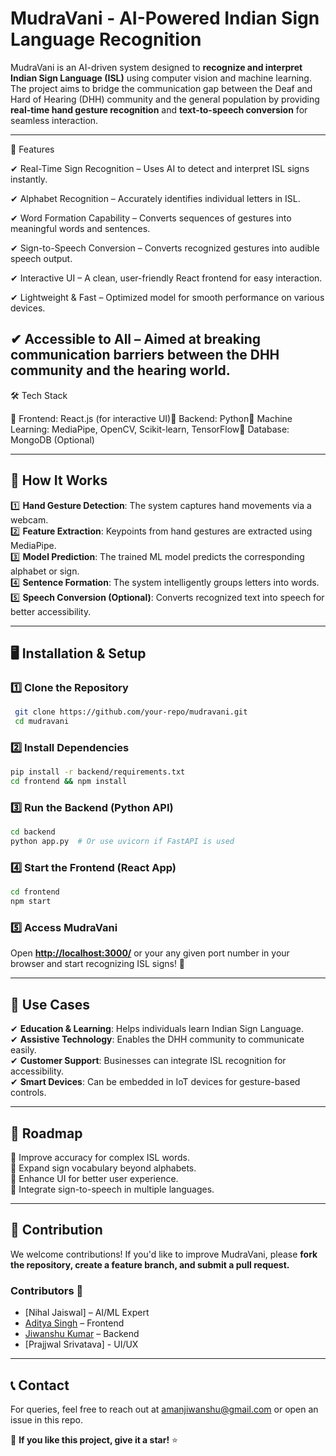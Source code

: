 # MudraVani - AI-Powered Indian Sign Language Recognition

MudraVani is an AI-driven system designed to **recognize and interpret Indian Sign Language (ISL)** using computer vision and machine learning. The project aims to bridge the communication gap between the Deaf and Hard of Hearing (DHH) community and the general population by providing **real-time hand gesture recognition** and **text-to-speech conversion** for seamless interaction.

---

🚀 Features

✔ Real-Time Sign Recognition – Uses AI to detect and interpret ISL signs instantly.

✔ Alphabet Recognition – Accurately identifies individual letters in ISL.

✔ Word Formation Capability – Converts sequences of gestures into meaningful words and sentences.

✔ Sign-to-Speech Conversion – Converts recognized gestures into audible speech output.

✔ Interactive UI – A clean, user-friendly React frontend for easy interaction.

✔ Lightweight & Fast – Optimized model for smooth performance on various devices.

✔ Accessible to All – Aimed at breaking communication barriers between the DHH community and the hearing world.
---

🛠 Tech Stack

🔹 Frontend: React.js (for interactive UI)🔹 Backend: Python🔹 Machine Learning: MediaPipe, OpenCV, Scikit-learn, TensorFlow🔹 Database: MongoDB (Optional)

---

## 🎯 How It Works

1️⃣ **Hand Gesture Detection**: The system captures hand movements via a webcam.\
2️⃣ **Feature Extraction**: Keypoints from hand gestures are extracted using MediaPipe.\
3️⃣ **Model Prediction**: The trained ML model predicts the corresponding alphabet or sign.\
4️⃣ **Sentence Formation**: The system intelligently groups letters into words.\
5️⃣ **Speech Conversion (Optional)**: Converts recognized text into speech for better accessibility.

---

## 🖥️ Installation & Setup

### 1️⃣ Clone the Repository

```bash
 git clone https://github.com/your-repo/mudravani.git
 cd mudravani
```

### 2️⃣ Install Dependencies

```bash
pip install -r backend/requirements.txt
cd frontend && npm install
```

### 3️⃣ Run the Backend (Python API)

```bash
cd backend
python app.py  # Or use uvicorn if FastAPI is used
```

### 4️⃣ Start the Frontend (React App)

```bash
cd frontend
npm start
```

### 5️⃣ Access MudraVani

Open [**http://localhost:3000/**](http://localhost:3000/) or your any given port number in your browser and start recognizing ISL signs! 🎉

---

## 🎯 Use Cases

✔ **Education & Learning**: Helps individuals learn Indian Sign Language.\
✔ **Assistive Technology**: Enables the DHH community to communicate easily.\
✔ **Customer Support**: Businesses can integrate ISL recognition for accessibility.\
✔ **Smart Devices**: Can be embedded in IoT devices for gesture-based controls.

---

## 📜 Roadmap

🔹 Improve accuracy for complex ISL words.\
🔹 Expand sign vocabulary beyond alphabets.\
🔹 Enhance UI for better user experience.\
🔹 Integrate sign-to-speech in multiple languages.

---

## 🤝 Contribution

We welcome contributions! If you'd like to improve MudraVani, please **fork the repository, create a feature branch, and submit a pull request.**

### Contributors 👥

- [Nihal Jaiswal] – AI/ML Expert
- [Aditya Singh](https://github.com/adi-singh123) – Frontend
- [Jiwanshu Kumar](https://github.com/jiwansh) – Backend
- [Prajjwal Srivatava] - UI/UX

---

## 📞 Contact

For queries, feel free to reach out at amanjiwanshu@gmail.com or open an issue in this repo.

🌟 **If you like this project, give it a star!** ⭐

